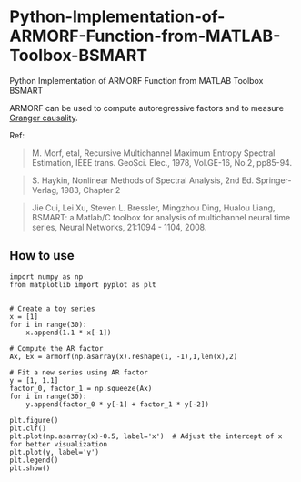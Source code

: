 # Python-Implementation-of-ARMORF-Function-from-MATLAB-Toolbox-BSMART
Python Implementation of ARMORF Function from MATLAB Toolbox BSMART

ARMORF can be used to compute autoregressive factors and to measure [Granger causality](https://en.wikipedia.org/wiki/Granger_causality).

Ref: 
>M. Morf, etal, Recursive Multichannel Maximum Entropy Spectral Estimation, IEEE trans. GeoSci. Elec., 1978, Vol.GE-16, No.2, pp85-94.
            
>S. Haykin, Nonlinear Methods of Spectral Analysis, 2nd Ed. Springer-Verlag, 1983, Chapter 2
            
>Jie Cui, Lei Xu, Steven L. Bressler, Mingzhou Ding, Hualou Liang, BSMART: a Matlab/C toolbox for analysis of multichannel neural time series, Neural Networks, 21:1094 - 1104, 2008.
## How to use
```
import numpy as np
from matplotlib import pyplot as plt


# Create a toy series
x = [1]   
for i in range(30):
    x.append(1.1 * x[-1])

# Compute the AR factor
Ax, Ex = armorf(np.asarray(x).reshape(1, -1),1,len(x),2)

# Fit a new series using AR factor
y = [1, 1.1]
factor_0, factor_1 = np.squeeze(Ax)
for i in range(30):
    y.append(factor_0 * y[-1] + factor_1 * y[-2])

plt.figure()
plt.clf()
plt.plot(np.asarray(x)-0.5, label='x')  # Adjust the intercept of x for better visualization
plt.plot(y, label='y')
plt.legend()
plt.show()
```

